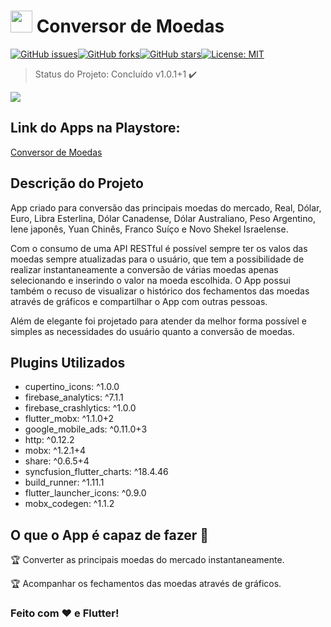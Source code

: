 # <img height="35" src="https://camo.githubusercontent.com/06d0577103b5fccdae43cc7a6804a6323c0f4cbdea5c999fad29e63ae08f0842/68747470733a2f2f6c68332e676f6f676c6575736572636f6e74656e742e636f6d2f4c5453563377554c59326a7531616d5a577373453347396479445276466b535871376d7779794c786f2d36535f7a77785a6a55714546646241514d66665133445f446f"> Conversor de Moedas

[![GitHub issues](https://img.shields.io/github/issues/joaopaulovieira-dev/chat_youtility_jpvp)](https://github.com/joaopaulovieira-dev/chat_youtility_jpvp/issues)[![GitHub forks](https://img.shields.io/github/forks/joaopaulovieira-dev/chat_youtility_jpvp)](https://github.com/joaopaulovieira-dev/chat_youtility_jpvp/network)[![GitHub stars](https://img.shields.io/github/stars/joaopaulovieira-dev/chat_youtility_jpvp)](https://github.com/joaopaulovieira-dev/chat_youtility_jpvp/stargazers)[![License: MIT](https://img.shields.io/badge/License-MIT-yellow.svg)](https://opensource.org/licenses/MIT)

> Status do Projeto: Concluído v1.0.1+1 :heavy_check_mark:

<img src="https://joaopaulovieira.dev/img_github/conversor-de-moedas/Presentation.png">

## Link do Apps na Playstore:

[Conversor de Moedas](https://play.google.com/store/apps/details?id=dev.joaopaulovieira.conversor_moeda_jpvp)

## Descrição do Projeto
App criado para conversão das principais moedas do mercado, Real, Dólar, Euro, Libra Esterlina, Dólar Canadense, Dólar Australiano, Peso Argentino, Iene japonês, Yuan Chinês, Franco Suíço e Novo Shekel Israelense.

Com o consumo de uma API RESTful é possível sempre ter os valos das moedas sempre atualizadas para o usuário, que tem a possibilidade de realizar instantaneamente a conversão de várias moedas apenas selecionando e inserindo o valor na moeda escolhida. O App possui também o recuso de visualizar o histórico dos fechamentos das moedas através de gráficos e compartilhar o App com outras pessoas.

Além de elegante foi projetado para atender da melhor forma possível e simples as necessidades do usuário quanto a conversão de moedas.


## Plugins Utilizados
  - cupertino_icons: ^1.0.0
  - firebase_analytics: ^7.1.1
  - firebase_crashlytics: ^1.0.0
  - flutter_mobx: ^1.1.0+2
  - google_mobile_ads: ^0.11.0+3
  - http: ^0.12.2
  - mobx: ^1.2.1+4
  - share: ^0.6.5+4
  - syncfusion_flutter_charts: ^18.4.46
  - build_runner: ^1.11.1
  - flutter_launcher_icons: ^0.9.0
  - mobx_codegen: ^1.1.2


## O que o App é capaz de fazer :checkered_flag:

:trophy: Converter as principais moedas do mercado instantaneamente.

:trophy: Acompanhar os fechamentos das moedas através de gráficos.


### Feito com ♥ e Flutter!
